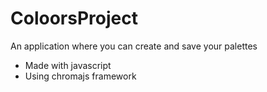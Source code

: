# ColoorsProject

An application where you can create and save your palettes

<ul>

<li>Made with javascript</li>
<li>Using chromajs framework</li>
</ul>
